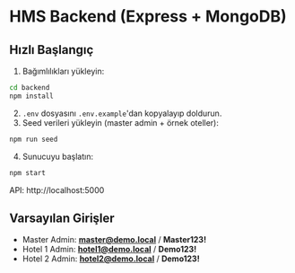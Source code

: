 # HMS Backend (Express + MongoDB)

## Hızlı Başlangıç
1) Bağımlılıkları yükleyin:
```bash
cd backend
npm install
```
2) `.env` dosyasını `.env.example`'dan kopyalayıp doldurun.
3) Seed verileri yükleyin (master admin + örnek oteller):
```bash
npm run seed
```
4) Sunucuyu başlatın:
```bash
npm start
```
API: http://localhost:5000

## Varsayılan Girişler
- Master Admin: **master@demo.local** / **Master123!**
- Hotel 1 Admin: **hotel1@demo.local** / **Demo123!**
- Hotel 2 Admin: **hotel2@demo.local** / **Demo123!**